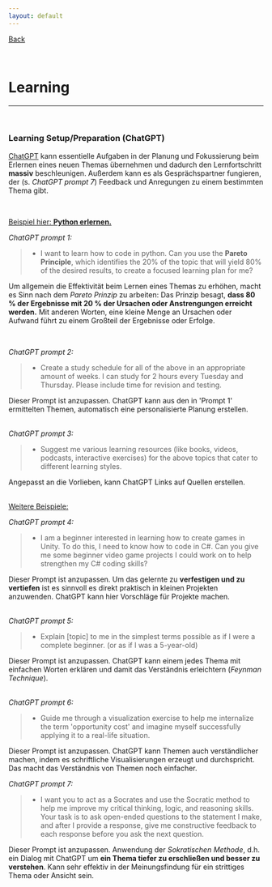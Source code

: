 ```yaml
---
layout: default
---
```


[Back](../)

&nbsp;

# Learning
---

&nbsp;

<a name="#l1-1"></a>
### Learning Setup/Preparation (ChatGPT)  

[ChatGPT](https://chat.openai.com/) kann essentielle Aufgaben in der Planung und Fokussierung beim Erlernen eines neuen Themas übernehmen und dadurch den Lernfortschritt **massiv** beschleunigen. Außerdem kann es als Gesprächspartner fungieren, der (s. *ChatGPT prompt 7*) Feedback und Anregungen zu einem bestimmten Thema gibt.  

&nbsp;

<u>Beispiel hier: **Python erlernen.**</u>  

*ChatGPT prompt 1:*
> - I want to learn how to code in python. Can you use the **Pareto Principle**, which identifies the 20% of the topic that will yield 80% of the desired results, to create a focused learning plan for me?

Um allgemein die Effektivität beim Lernen eines Themas zu erhöhen, macht es Sinn nach dem *Pareto Prinzip* zu arbeiten: Das Prinzip besagt, **dass 80 % der Ergebnisse mit 20 % der Ursachen oder Anstrengungen  erreicht werden.** Mit anderen Worten, eine kleine Menge an Ursachen oder Aufwand führt zu einem Großteil der Ergebnisse oder Erfolge.

&nbsp;

*ChatGPT prompt 2:*
> - Create a study schedule for all of the above in an appropriate amount of weeks. I can study for 2 hours every Tuesday and Thursday. Please include time for revision and testing.

Dieser Prompt ist anzupassen. ChatGPT kann aus den in 'Prompt 1' ermittelten Themen, automatisch eine personalisierte Planung erstellen.  
&nbsp;

*ChatGPT prompt 3:*
> - Suggest me various learning resources (like books, videos, podcasts, interactive exercises) for the above topics that cater to different learning styles.  

Angepasst an die Vorlieben, kann ChatGPT Links auf Quellen erstellen.  
&nbsp;

<u>Weitere Beispiele:</u>

*ChatGPT prompt 4:*
> - I am a beginner interested in learning how to create games in Unity. To do this, I need to know how to code in C#. Can you give me some beginner video game projects I could work on to help strengthen my C# coding skills?  

Dieser Prompt ist anzupassen. Um das gelernte zu **verfestigen und zu vertiefen** ist es sinnvoll es direkt praktisch in kleinen Projekten anzuwenden. ChatGPT kann hier Vorschläge für Projekte machen.  
&nbsp;

*ChatGPT prompt 5:*
> -  Explain [topic] to me in the simplest terms possible as if I were a complete beginner. (or as if I was a 5-year-old)

Dieser Prompt ist anzupassen. ChatGPT kann einem jedes Thema mit einfachen Worten erklären und damit das Verständnis erleichtern (*Feynman Technique*).  
&nbsp;

*ChatGPT prompt 6:*
> - Guide me through a visualization exercise to help me internalize the term 'opportunity cost' and imagine myself successfully applying it to a real-life situation.

Dieser Prompt ist anzupassen. ChatGPT kann Themen auch verständlicher machen, indem es schriftliche Visualisierungen erzeugt und durchspricht. Das macht das Verständnis von Themen noch einfacher. 
&nbsp;

*ChatGPT prompt 7:*
> - I want you to act as a Socrates and use the Socratic method to help me improve my critical thinking, logic, and reasoning skills. Your task is to ask open-ended questions to the statement I make, and after I provide a response, give me constructive feedback to each response before you ask the next question.  

Dieser Prompt ist anzupassen. Anwendung der *Sokratischen Methode*, d.h. ein Dialog mit ChatGPT um **ein Thema tiefer zu erschließen und besser zu verstehen**. Kann sehr effektiv in der Meinungsfindung für ein strittiges Thema oder Ansicht sein.
